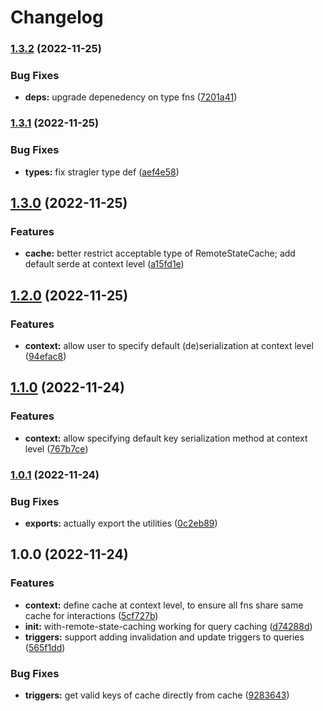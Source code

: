 # Changelog

### [1.3.2](https://www.github.com/ehmpathy/with-remote-state-caching/compare/v1.3.1...v1.3.2) (2022-11-25)


### Bug Fixes

* **deps:** upgrade depenedency on type fns ([7201a41](https://www.github.com/ehmpathy/with-remote-state-caching/commit/7201a41558536149ff41c2b501016bd660d17a61))

### [1.3.1](https://www.github.com/ehmpathy/with-remote-state-caching/compare/v1.3.0...v1.3.1) (2022-11-25)


### Bug Fixes

* **types:** fix stragler type def ([aef4e58](https://www.github.com/ehmpathy/with-remote-state-caching/commit/aef4e586bfafe89a32e0e242a329d0ffce98fb9d))

## [1.3.0](https://www.github.com/ehmpathy/with-remote-state-caching/compare/v1.2.0...v1.3.0) (2022-11-25)


### Features

* **cache:** better restrict acceptable type of RemoteStateCache; add default serde at context level ([a15fd1e](https://www.github.com/ehmpathy/with-remote-state-caching/commit/a15fd1e52d3b08c4d598bd29a3999aaaea9e4062))

## [1.2.0](https://www.github.com/ehmpathy/with-remote-state-caching/compare/v1.1.0...v1.2.0) (2022-11-25)


### Features

* **context:** allow user to specify default (de)serialization at context level ([94efac8](https://www.github.com/ehmpathy/with-remote-state-caching/commit/94efac8d00fb27b766b2b964512680afdb134cd4))

## [1.1.0](https://www.github.com/ehmpathy/with-remote-state-caching/compare/v1.0.1...v1.1.0) (2022-11-24)


### Features

* **context:** allow specifying default key serialization method at context level ([767b7ce](https://www.github.com/ehmpathy/with-remote-state-caching/commit/767b7ce993c8768d809b7edf90207cd6cd6eb4d9))

### [1.0.1](https://www.github.com/ehmpathy/with-remote-state-caching/compare/v1.0.0...v1.0.1) (2022-11-24)


### Bug Fixes

* **exports:** actually export the utilities ([0c2eb89](https://www.github.com/ehmpathy/with-remote-state-caching/commit/0c2eb8966cf96adc98a03b4a819a52075b531751))

## 1.0.0 (2022-11-24)


### Features

* **context:** define cache at context level, to ensure all fns share same cache for interactions ([5cf727b](https://www.github.com/ehmpathy/with-remote-state-caching/commit/5cf727b380a4daeeca2b69945ec341e623dcd95f))
* **init:** with-remote-state-caching working for query caching ([d74288d](https://www.github.com/ehmpathy/with-remote-state-caching/commit/d74288d5b494d589884c9c58cc16bb8520a89b3d))
* **triggers:** support adding invalidation and update triggers to queries ([565f1dd](https://www.github.com/ehmpathy/with-remote-state-caching/commit/565f1ddf0623abf04a6021efc36064a5d47df5c3))


### Bug Fixes

* **triggers:** get valid keys of cache directly from cache ([9283643](https://www.github.com/ehmpathy/with-remote-state-caching/commit/9283643238b401e3536b6a2e52e64d474396e82e))
